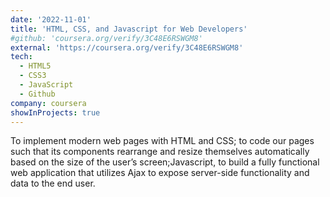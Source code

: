 ```yaml
---
date: '2022-11-01'
title: 'HTML, CSS, and Javascript for Web Developers'
#github: 'coursera.org/verify/3C48E6RSWGM8'
external: 'https://coursera.org/verify/3C48E6RSWGM8'
tech:
  - HTML5
  - CSS3
  - JavaScript
  - Github
company: coursera
showInProjects: true
---
```


To implement modern web pages with HTML and CSS; to code our pages such that its components rearrange and resize themselves automatically based on the size of the user’s screen;Javascript, to build a fully functional web application that utilizes Ajax to expose server-side functionality and data to the end user.
